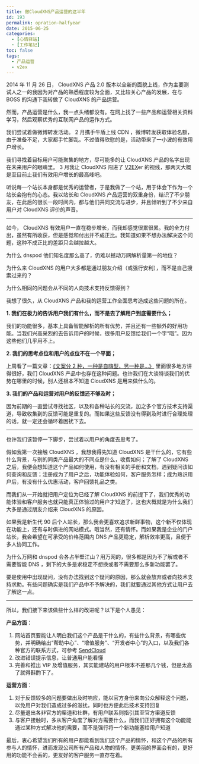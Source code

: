 ```yaml
---
title: 做CloudXNS产品运营的这半年
id: 193
permalink: opration-halfyear
date: 2015-06-25
categories:
  - [心情驿站]
  - [工作笔记]
toc: false
tags:
  - 产品运营
  - v2ex
---
```


2014 年 11 月 26 日， CloudXNS 产品 2.0 版本以全新的面貌上线，作为主要测试人之一的我因为对产品的熟悉程度较为全面，又比较关心产品的发展，在与 BOSS 的沟通下我转做了 CloudXNS 的产品运营。

然而，产品运营是什么，我一点头绪都没有。在网上找了一些产品和运营相关资料学习，然后观察优秀的互联网产品的运作方式。

我们尝试着做微博转发活动。 2 月携手牛盾上线 CDN ，微博转发获取体验名额，由于准备不足，大家都手忙脚乱。不过值得欣慰的是，活动带来了一小波的有效用户增长。

我们寻找着目标用户可能聚集的地方，尽可能多的让 CloudXNS 产品的名字出现在未来用户的眼睛里。 3 月我让 CloudXNS 闯进了 [V2EX](https://www.v2ex.com/t/176809)er 的视线，那两天大概是至目前止我们有效用户增长的最高峰吧。

听说每一个站长本身都是优秀的运营者，于是我做了一个站，用于体会下作为一个站长会抱有的心态。我以站长和 CloudXNS 产品运营的双重身份，结识了不少朋友，在此后的很长一段时间内，都与他们共同交流与进步，并且倾听到了不少来自用户对 CloudXNS 评价的声音。

<!--more-->

----

如今， CloudXNS 有效用户一直在稳步增长，而我却感觉很累很累。我的全力付出，虽然有所收获，但是感觉和付出并不成正比。我知道如果不想办法解决这个问题，这种不成正比的差距只会越拉越大。

为什么 dnspod 他们知名度那么高了，仍难以撼动万网解析量第一的地位？

为什么来 CloudXNS 的用户大多都是通过朋友介绍（或强行安利），而不是自己搜索过来的？

为什么相同的问题会从不同的人向技术支持反馈得到？

我想了很久，从 CloudXNS 产品和我的运营工作全面思考造成这些问题的所在。

**1. 我们在极力的告诉用户我们有什么，而不是去了解用户到底需要什么；**

我们的功能很多，基本上具备智能解析的所有优势，并且还有一些额外的好用功能。当我们兴高采烈的去告诉用户的时候，很多用户反馈给我们一个字“哦”。因为这些他们几乎用不上。

**2. 我们的思考点位和用户的点位不在一个平面；**

上周看了一篇文章：[《文案分 2 种，一种是自嗨型，另一种是...》](http://mp.weixin.qq.com/s/RRm1iuZIX8ByFNspvf7fLQ) 里面很多地方讲得很好，我们 CloudXNS 产品中也存在这种问题。也许我们在大谈特谈我们的优势在哪里的时候，别人还根本不知道 CloudXNS 是用来做什么的。

**3. 我们的产品和运营对用户的反馈还不够及时；**

因为前期的一直尝试寻找社区，以及和各种站长的交流，加之多个官方技术支持渠道，导致收集到的反馈可能是重复的。而如果这些反馈没有得到及时进行合理处理的话，就一定还会循环着困扰下去。

----

也许我们该暂停一下脚步，尝试着以用户的角度去思考了。

假如我第一次接触 CloudXNS ，我想我得先知道 CloudXNS 是干什么的，它有些什么背景，与别的同类产品最大的不同点是什么，收费如何；了解了 CloudXNS 之后，我便会想知道这个产品如何使用，有没有相关的手册和文档，遇到疑问该如何查询和反馈；注册成为了用户之后，功能体验如何，客户服务怎样；成为熟识用户后，有没有什么优惠活动，客户回馈礼品之类。

而我们从一开始就把用户定位为已经了解 CloudXNS 的前提下了，我们优秀的功能体验和客户服务也就只能真正体验过的用户才知道了，这也大概就是为什么我们大多是通过朋友介绍来 CloudXNS 的原因。

如果我是新生代 90 后个人站长，那么我会更喜欢追求新鲜事物，这个新不仅体现在功能上，还有与时俱进的网站模式。哦当然，还有情怀。而如果我是企业的门户站长，我会希望在可承受的价格范围内 DNS 产品更稳定，解析效率更高，且便于多人协同工作。

为什么万网和 dnspod 会各占半壁江山？用万网的，很多都是因为不了解或者不需要智能 DNS ，剩下的大多是求稳定不想换或者不需要那么多新功能罢了。

要是使用中出现疑问，没有办法找到这个疑问的原因，那么就会放弃或者向技术支持求助。有些问题确实是我们产品中不予解决的，我们就要通过其他方式让用户去了解这一点。

----

所以，我们接下来该做些什么样的改进呢？以下是个人愚见：

**产品方面**：
1. 网站首页要能让人明白我们这个产品是干什么的，有些什么背景，有哪些优势，并明确给出“帮助中心”、“增值服务”、“开发者中心”的入口，以及我们各种官方的联系方式，可参考 [SendCloud](https://sendcloud.sohu.com/)
2. 改进错误提示信息，让普通用户能看懂
3. 完善和推出 VIP 及增值服务，其实能建站的用户根本不差那几个钱，但是太高了就得斟酌下了。

**运营方面**：
1. 对于反馈较多的问题要做出及时响应，能以官方身份来向公众解释这个问题，以免用户对我们造成过多的滋扰，同时也方便此后技术支持回复
2. 尽量退出各非官方的渠道和社群，有用户联系则指引其至官方渠道反馈
3. 与客户接触时，多从客户角度了解对方需要什么，而我们正好拥有这个功能能通过某种方式解决他的需要，而不是强行将一个新功能塞给用户知道

最后，衷心希望我们所有的用户都能看到我们这个产品的情怀，和这个产品的所有参与人的情怀，进而发现公司所有产品和人物的情怀。更美丽的界面会有的，更好用的功能不会丢的，更友好的客户服务一直存在着。